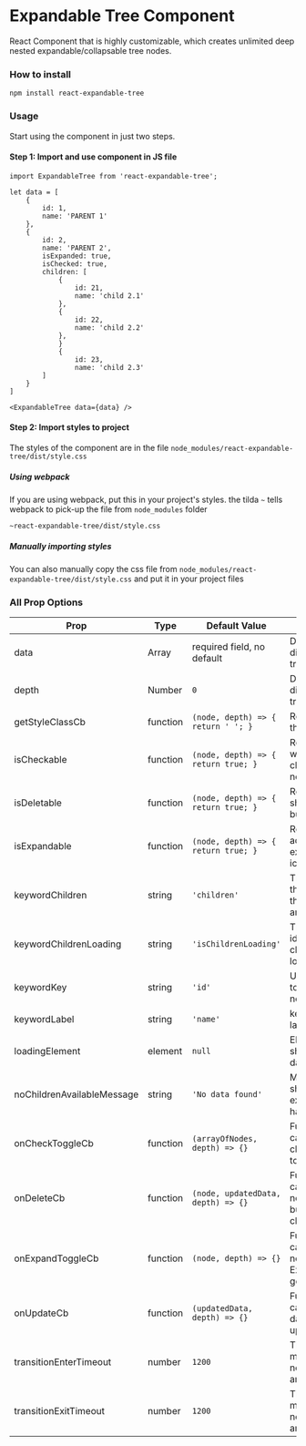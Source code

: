 Expandable Tree Component
===
React Component that is highly customizable, which creates unlimited deep nested expandable/collapsable tree nodes.

### How to install
`npm install react-expandable-tree`


### Usage

Start using the component in just two steps.

#### Step 1: Import and use component in JS file

```
import ExpandableTree from 'react-expandable-tree';

let data = [
    {
        id: 1,
        name: 'PARENT 1'
    },
    {
        id: 2,
        name: 'PARENT 2',
        isExpanded: true,
        isChecked: true,
        children: [
            {
                id: 21,
                name: 'child 2.1'
            },
            {
                id: 22,
                name: 'child 2.2'
            },
            }
            {
                id: 23,
                name: 'child 2.3'
        ]
    }
]

<ExpandableTree data={data} />

```

#### Step 2: Import styles to project

The styles of the component are in the file `node_modules/react-expandable-tree/dist/style.css`

##### Using webpack

If you are using webpack, put this in your project's styles.
the tilda `~` tells webpack to pick-up the file from `node_modules` folder

```
~react-expandable-tree/dist/style.css
```

##### Manually importing styles

You can also manually copy the css file from `node_modules/react-expandable-tree/dist/style.css` and put it in your project files



### All Prop Options
Prop                       | Type      | Default Value                       | Description
---------------------------|-----------|-------------------------------------|---------------- 
data                       | Array     | required field, no default          | Data that will displayed in the tree
depth                      | Number    | `0`                                 | Data that will displayed in the tree
getStyleClassCb            | function  | `(node, depth) => { return ' '; }`  | Return class for the given node
isCheckable                | function  | `(node, depth) => { return true; }` | Returning true will show checkbox on node
isDeletable                | function  | `(node, depth) => { return true; }` | Return true will show delete button on node
isExpandable               | function  | `(node, depth) => { return true; }` | Return true will add expand/collapse icon on the node
keywordChildren            | string    | `'children'`                        | The node key that will contain the children array
keywordChildrenLoading     | string    | `'isChildrenLoading'`               | The key that will identify if the children is loading
keywordKey                 | string    | `'id'`                              | Unique identifier to track the node
keywordLabel               | string    | `'name'`                            | key for the node label
loadingElement             | element   | `null`                              | Element that shows when data is loading
noChildrenAvailableMessage | string    | `'No data found'`                   | Message that shows when the expanded node has no children
onCheckToggleCb            | function  | `(arrayOfNodes, depth) => {}`       | Function callback when checkbox gets toggled
onDeleteCb                 | function  | `(node, updatedData, depth) => {}`  | Function callback when node delete button gets clicked
onExpandToggleCb           | function  | `(node, depth) => {}`               | Function callback when node Expand/Collapse gets toggled
onUpdateCb                 | function  | `(updatedData, depth) => {}`        | Function callback when data gets updated
transitionEnterTimeout     | number    | `1200`                              | Time in milliseconds for node appear animation
transitionExitTimeout      | number    | `1200`                              | Time in milliseconds for node remove animation
